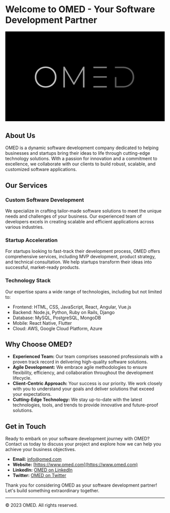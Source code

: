 # Welcome to OMED - Your Software Development Partner

![OMED Logo](/profile/logo.png)

## About Us

OMED is a dynamic software development company dedicated to helping businesses and startups bring their ideas to life through cutting-edge technology solutions. With a passion for innovation and a commitment to excellence, we collaborate with our clients to build robust, scalable, and customized software applications.

## Our Services

### Custom Software Development

We specialize in crafting tailor-made software solutions to meet the unique needs and challenges of your business. Our experienced team of developers excels in creating scalable and efficient applications across various industries.

### Startup Acceleration

For startups looking to fast-track their development process, OMED offers comprehensive services, including MVP development, product strategy, and technical consultation. We help startups transform their ideas into successful, market-ready products.

### Technology Stack

Our expertise spans a wide range of technologies, including but not limited to:

- Frontend: HTML, CSS, JavaScript, React, Angular, Vue.js
- Backend: Node.js, Python, Ruby on Rails, Django
- Database: MySQL, PostgreSQL, MongoDB
- Mobile: React Native, Flutter
- Cloud: AWS, Google Cloud Platform, Azure

## Why Choose OMED?

- **Experienced Team:** Our team comprises seasoned professionals with a proven track record in delivering high-quality software solutions.
- **Agile Development:** We embrace agile methodologies to ensure flexibility, efficiency, and collaboration throughout the development lifecycle.
- **Client-Centric Approach:** Your success is our priority. We work closely with you to understand your goals and deliver solutions that exceed your expectations.
- **Cutting-Edge Technology:** We stay up-to-date with the latest technologies, tools, and trends to provide innovative and future-proof solutions.

## Get in Touch

Ready to embark on your software development journey with OMED? Contact us today to discuss your project and explore how we can help you achieve your business objectives.

- **Email:** info@omed.com
- **Website:** [https://www.omed.com](https://www.omed.com)
- **LinkedIn:** [OMED on LinkedIn](insert_linkedin_url)
- **Twitter:** [OMED on Twitter](insert_twitter_url)

Thank you for considering OMED as your software development partner! Let's build something extraordinary together.

---

© 2023 OMED. All rights reserved.
